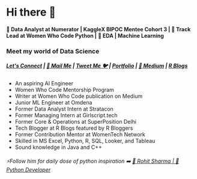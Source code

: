 # Hi there 👋
#### :dart: Data Analyst at Numerator | KaggleX BIPOC Mentee Cohort 3 | 🔭 Track Lead at Women Who Code Python | :monocle_face: EDA | Machine Learning 

### Meet my world of Data Science

#####  [Let's Connect](https://www.linkedin.com/in/shrishti-vaish/) | [:e-mail: Mail Me](shivi.shrishti5@gmail.com) | [Tweet Me :bird:](https://twitter.com/ShrishtiVaish) | [Portfolio]([https://shrishtiport89.wixsite.com/shrishti-vaish](https://shrishtiport89.wixsite.com/shrishti-vaish)) | [:blue_book: Medium](https://medium.com/@shivi.shrishti5) | [R Blogs](https://shrishtivaish-rblogs.netlify.app/)

* An aspiring AI Engineer
* Women Who Code Mentorship Program
* Writer at Women Who Code publication on Medium
* Junior ML Engineer at Omdena
* Former Data Analyst Intern at Stratacon
* Former Managing Intern at Girlscript.tech
* Former Core & Operations at SuperPosition Delhi
* Tech Blogger at R Blogs featured by R Bloggers
* Former Contribution Mentor at WomenTech Network
* Skilled in MS Excel, Python, R, SQL, Looker, and Tableau
* Sound knowledge in Java and C++
 


###### ⚡Follow him for daily dose of python inspiration :arrow_right: [:man: Rohit Sharma | :snake: Python Developer](https://github.com/devRawnie)

<!--
**shrish83/shrish83** is a ✨ _special_ ✨ repository because its `README.md` (this file) appears on your GitHub profile.

Here are some ideas to get you started:

- 🔭 I’m currently working on ...
- 🌱 I’m currently learning ...
- 👯 I’m looking to collaborate on ...
- 🤔 I’m looking for help with ...
- 💬 Ask me about ...
- 📫 How to reach me: ...
- 😄 Pronouns: ...
- ⚡ Fun fact: ...
-->
